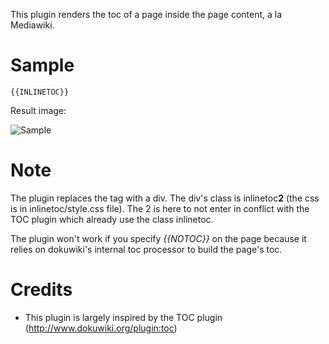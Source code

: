 This plugin renders the toc of a page inside the page content, a la Mediawiki.

# Sample
    {{INLINETOC}}
    
Result image:

![Sample](https://github.com/downloads/Andreone/dokuwiki_inlinetoc/inlinetoc_sample.png)

# Note
The plugin replaces the tag with a div. The div's class is inlinetoc**2** (the css is in inlinetoc/style.css file). The 2 is here to not enter in conflict with the TOC plugin which already use the class inlinetoc.

The plugin won't work if you specify _{{NOTOC}}_ on the page because it relies on dokuwiki's internal toc processor to build the page's toc. 

# Credits
* This plugin is largely inspired by the TOC plugin (http://www.dokuwiki.org/plugin:toc)

